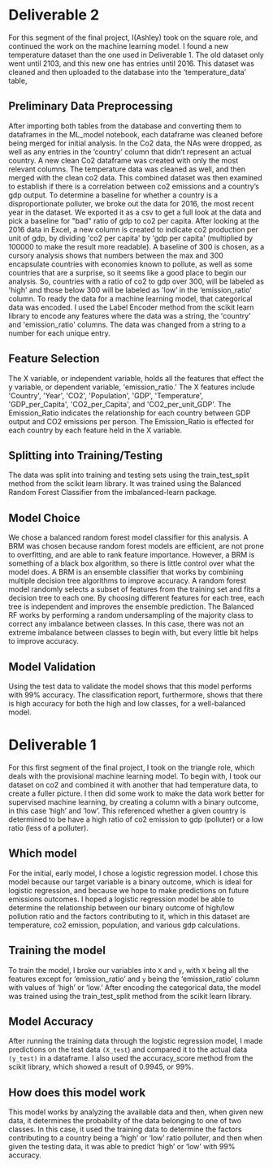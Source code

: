 # Deliverable 2
For this segment of the final project, I(Ashley) took on the square role, and continued the work on the machine learning model.  I found a new temperature dataset than the one used in Deliverable 1.  The old dataset only went until 2103, and this new one has entries until 2016.  This dataset was cleaned and then uploaded to the database into the ‘temperature_data’ table,
## Preliminary Data Preprocessing
After importing both tables from the database and converting them to dataframes in the ML_model notebook, each dataframe was cleaned before being merged for initial analysis. In the Co2 data, the NAs were dropped, as well as any entries in the ‘country’ column that didn’t represent an actual country.  A new clean Co2 dataframe was created with only the most relevant columns.  The temperature data was cleaned as well, and then merged with the clean co2 data.  This combined dataset was then examined to establish if there is a correlation between co2 emissions and a country’s gdp output.  To determine a baseline for whether a country is a disproportionate polluter, we broke out the data for 2016, the most recent year in the dataset. We exported it as a csv to get a full look at the data and pick a baseline for "bad" ratio of gdp to co2 per capita.  After looking at the 2016 data in Excel, a new column is created to indicate co2 production per unit of gdp, by dividing 'co2 per capita' by 'gdp per capita' (multiplied by 100000 to make the result more readable). A baseline of 300 is chosen, as a cursory analysis shows that numbers between the max and 300 encapsulate countries with economies known to pollute, as well as some countries that are a surprise, so it seems like a good place to begin our analysis. So, countries with a ratio of co2 to gdp over 300, will be labeled as 'high' and those below 300 will be labeled as 'low’ in the  ‘emission_ratio’ column.
To ready the data for a machine learning model, that categorical data was encoded. I used the Label Encoder method from the scikit learn library to encode any features where the data was a string, the 'country' and 'emission_ratio' columns. The data was changed from a string to a number for each unique entry.
## Feature Selection
The X variable, or independent variable, holds all the features that effect the y variable, or dependent variable, 'emission_ratio.' The X features include 'Country', 'Year', 'CO2', 'Population', 'GDP', 'Temperature', 'GDP_per_Capita', 'CO2_per_Capita', and 'CO2_per_unit_GDP'. The Emission_Ratio indicates the relationship for each country between GDP output and CO2 emissions per person. The Emission_Ratio is effected for each country by each feature held in the X variable.
## Splitting into Training/Testing
The data was split into training and testing sets using the train_test_split method from the scikit learn library. It was trained using the Balanced Random Forest Classifier from the imbalanced-learn package.
## Model Choice
We chose a balanced random forest model classifier for this analysis. A BRM was chosen because random forest models are efficient, are not prone to overfitting, and are able to rank feature importance. However, a BRM is something of a black box algorithm, so there is little control over what the model does.
A BRM is an ensemble classifier that works by combining multiple decision tree algorithms to improve accuracy. A random forest model randomly selects a subset of features from the training set and fits a decision tree to each one. By choosing different features for each tree, each tree is independent and improves the ensemble prediction. The Balanced RF works by performing a random undersampling of the majority class to correct any imbalance between classes. In this case, there was not an extreme imbalance between classes to begin with, but every little bit helps to improve accuracy.  
## Model Validation
Using the test data to validate the model shows that this model performs with 99% accuracy. The classification report, furthermore, shows that there is high accuracy for both the high and low classes, for a well-balanced model.

# Deliverable 1
For this first segment of the final project, I took on the triangle role, which deals with the provisional machine learning model.  To begin with, I took our dataset on co2 and combined it with another that had temperature data, to create a fuller picture.  I then did some work to make the data work better for supervised machine learning, by creating a column with a binary outcome, in this case ‘high’ and ‘low’.  This referenced whether a given country is determined to be have a high ratio of co2 emission to gdp (polluter) or a low ratio (less of a polluter).  

## Which model
For the initial, early model, I chose a logistic regression model.  I chose this model because our target variable is a binary outcome, which is ideal for logistic regression, and because we hope to make predictions on future emissions outcomes.  I hoped a logistic regression model be able to determine the relationship between our binary outcome of high/low pollution ratio and the factors contributing to it, which in this dataset are temperature, co2 emission, population, and various gdp calculations.

## Training the model
To train the model, I broke our variables into `X` and `y`, with `X` being all the features except for ‘emission_ratio’ and `y` being the ‘emission_ratio’ column with values of ‘high’ or ‘low.’  After encoding the categorical data, the model was trained using the train_test_split method from the scikit learn library.
## Model Accuracy
After running the training data through the logistic regression model, I made predictions on the test data `(X_test`) and compared it to the actual data `(y_test)` in a dataframe.  I also used the accuracy_score method from the scikit library, which showed a result of 0.9945, or 99%.
## How does this model work
This model works by analyzing the available data and then, when given new data, it determines the probability of the data belonging to one of two classes.  In this case, it used the training data to determine the factors contributing to a country being a ‘high’ or ‘low’ ratio polluter, and then when given the testing data, it was able to predict ‘high’ or ‘low’ with 99% accuracy.

